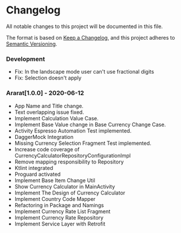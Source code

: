 # Changelog
All notable changes to this project will be documented in this file.

The format is based on [Keep a Changelog](https://keepachangelog.com/en/1.0.0/),
and this project adheres to [Semantic Versioning](https://semver.org/spec/v2.0.0.html).


### Development
- Fix: In the landscape mode user can't use fractional digits
- Fix: Selection doesn't apply

### Ararat[1.0.0] - 2020-06-12
- App Name and Title change.
- Text overlapping issue fixed.
- Implement Calculation Value Case.
- Implement Base Value change in Base Currency Change Case.
- Activity Espresso Automation Test implemented.
- DaggerMock Integration
- Missing Currency Selection Fragment Test implemented.
- Increase code coverage of CurrencyCalculatorRepositoryConfigurationImpl
- Remove mapping responsibility to Repository
- Ktlint integrated
- Proguard activated
- Implement Base Item Change Util
- Show Currency Calculator in MainActivity
- Implement The Design of Currency Calculator
- Implement Country Code Mapper
- Refactoring in Package and Namings
- Implement Currency Rate List Fragment
- Implement Currency Rate Repository
- Implement Service Layer with Retrofit